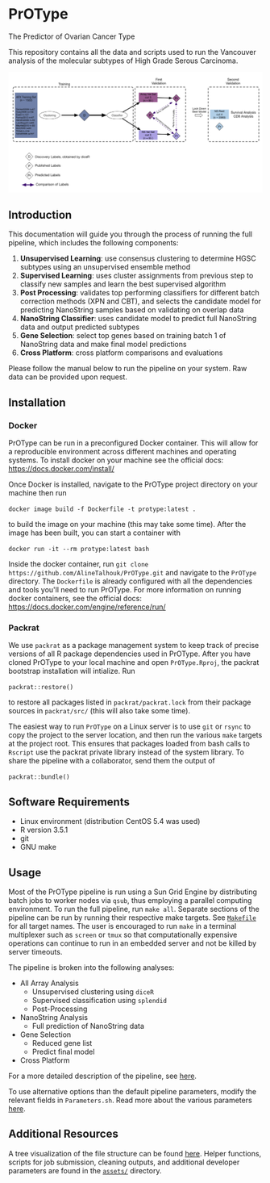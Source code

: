 # PrOType

The Predictor of Ovarian Cancer Type

This repository contains all the data and scripts used to run the Vancouver analysis of the molecular subtypes of High Grade Serous Carcinoma.

![Study Design](assets/study_design.png)

## Introduction

This documentation will guide you through the process of running the full pipeline, which includes the following components:

1. **Unsupervised Learning**: use consensus clustering to determine HGSC subtypes using an unsupervised ensemble method
2. **Supervised Learning**: uses cluster assignments from previous step to classify new samples and learn the best supervised algorithm
3. **Post Processing**: validates top performing classifiers for different batch correction methods (XPN and CBT), and selects the
candidate model for predicting NanoString samples based on validating on overlap data
4. **NanoString Classifier**: uses candidate model to predict full NanoString data and output predicted subtypes
5. **Gene Selection**: select top genes based on training batch 1 of NanoString data and make final model predictions
6. **Cross Platform**: cross platform comparisons and evaluations

Please follow the manual below to run the pipeline on your system. Raw data can be provided upon request.

## Installation

### Docker

PrOType can be run in a preconfigured Docker container. This will allow for a reproducible environment across different machines and operating systems. To install docker on your machine see the official docs: https://docs.docker.com/install/

Once Docker is installed, navigate to the PrOType project directory on your machine then run

`docker image build -f Dockerfile -t protype:latest .`

to build the image on your machine (this may take some time). After the image has been built, you can start a container with

`docker run -it --rm protype:latest bash`

Inside the docker container, run `git clone https://github.com/AlineTalhouk/PrOType.git` and navigate to the `PrOType` directory. The `Dockerfile` is already configured with all the dependencies and tools you'll need to run PrOType. For more information on running docker containers, see the official docs: https://docs.docker.com/engine/reference/run/

### Packrat

We use `packrat` as a package management system to keep track of precise versions of all R package dependencies used in PrOType. After you have cloned PrOType to your local machine and open `PrOType.Rproj`, the packrat bootstrap installation will intialize. Run

`packrat::restore()`

to restore all packages listed in `packrat/packrat.lock` from their package sources in `packrat/src/` (this will also take some time).

The easiest way to run `PrOType` on a Linux server is to use `git` or `rsync` to copy the project to the server location, and then run the various `make` targets at the project root. This ensures that packages loaded from bash calls to `Rscript` use the packrat private library instead of the system library. To share the pipeline with a collaborator, send them the output of

`packrat::bundle()`

## Software Requirements

- Linux environment (distribution CentOS 5.4 was used)
- R version 3.5.1
- git
- GNU make

## Usage

Most of the PrOType pipeline is run using a Sun Grid Engine by distributing batch jobs to worker nodes via `qsub`, thus employing a parallel computing environment. To run the full pipeline, run `make all`. Separate sections of the pipeline can be run by running their respective make targets. See [`Makefile`](https://github.com/AlineTalhouk/PrOType/blob/master/Makefile) for all target names. The user is encouraged to run `make` in a terminal multiplexer such as `screen` or `tmux` so that computationally expensive operations can continue to run in an embedded server and not be killed by server timeouts.

The pipeline is broken into the following analyses:

- All Array Analysis
  - Unsupervised clustering using `diceR`
  - Supervised classification using `splendid`
  - Post-Processing
- NanoString Analysis
  - Full prediction of NanoString data
- Gene Selection
  - Reduced gene list
  - Predict final model
- Cross Platform

For a more detailed description of the pipeline, see [here](https://github.com/AlineTalhouk/PrOType/blob/master/docs/pipeline.md).

To use alternative options than the default pipeline parameters, modify the relevant fields in `Parameters.sh`. Read more about the various parameters [here](https://github.com/AlineTalhouk/PrOType/blob/master/docs/parameters.md).

## Additional Resources

A tree visualization of the file structure can be found [here](https://github.com/AlineTalhouk/PrOType/blob/master/docs/files.md). Helper functions, scripts for job submission, cleaning outputs, and additional developer parameters are found in the [`assets/`](https://github.com/AlineTalhouk/PrOType/tree/master/assets) directory.
